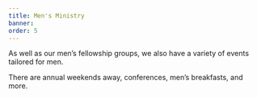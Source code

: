 ```yaml
---
title: Men's Ministry
banner:
order: 5
---
```


As well as our men’s fellowship groups, we also have a variety of events tailored for men.

There are annual weekends away, conferences, men’s breakfasts, and more.

